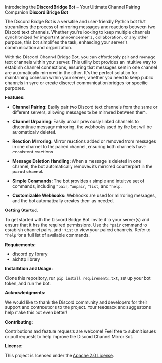 Introducing the **Discord Bridge Bot** – Your Ultimate Channel Pairing Companion
**Discord Bridge Bot**

The Discord Bridge Bot is a versatile and user-friendly Python bot that streamlines the process of mirroring messages and reactions between two Discord text channels. Whether you're looking to keep multiple channels synchronized for important announcements, collaboration, or any other purpose, this bot simplifies the task, enhancing your server's communication and organization.

With the Discord Channel Bridge Bot, you can effortlessly pair and manage text channels within your server. This utility bot provides an intuitive way to establish channel connections, ensuring that messages sent in one channel are automatically mirrored in the other. It's the perfect solution for maintaining cohesion within your server, whether you need to keep public channels in sync or create discreet communication bridges for specific purposes.

**Features:**

-   **Channel Pairing:** Easily pair two Discord text channels from the same or different servers, allowing messages to be mirrored between them.

-   **Channel Unpairing:** Easily unpair previously linked channels to discontinue message mirroring, the webhooks used by the bot will be automatically deleted.
    
-   **Reaction Mirroring:** Mirror reactions added or removed from messages in one channel to the paired channel, ensuring both channels have consistent reactions.
    
-   **Message Deletion Handling:** When a message is deleted in one channel, the bot automatically removes its mirrored counterpart in the paired channel.
    
-   **Simple Commands:** The bot provides a simple and intuitive set of commands, including `^pair`, `^unpair`, `^list`, and `^help`.
    
-   **Customizable Webhooks:** Webhooks are used for mirroring messages, and the bot automatically creates them as needed.
    

**Getting Started:**

To get started with the Discord Bridge Bot, invite it to your server(s) and ensure that it has the required permissions. Use the `^pair` command to establish channel pairs, and `^list` to view your paired channels. Refer to `^help` for a full list of available commands.
    

**Requirements:**

-   discord.py library
-   aiohttp library

**Installation and Usage:**

Clone this repository, run `pip install requirements.txt`, set up your bot token, and run the bot.

**Acknowledgments:**

We would like to thank the Discord community and developers for their support and contributions to the project. Your feedback and suggestions help make this bot even better!

**Contributing:**

Contributions and feature requests are welcome! Feel free to submit issues or pull requests to help improve the Discord Channel Mirror Bot.

**License:**

This project is licensed under the [Apache 2.0 License](https://www.apache.org/licenses/LICENSE-2.0).
